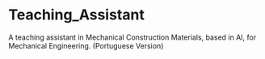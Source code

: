 # Teaching_Assistant
A teaching assistant in Mechanical Construction Materials, based in AI, for Mechanical Engineering. (Portuguese Version)
